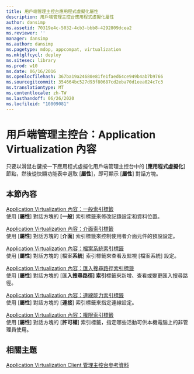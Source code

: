 ```yaml
---
title: 用戶端管理主控台應用程式虛擬化屬性
description: 用戶端管理主控台應用程式虛擬化屬性
author: dansimp
ms.assetid: 70319e4c-5032-4cb3-bbb8-4292809dcea2
ms.reviewer: ''
manager: dansimp
ms.author: dansimp
ms.pagetype: mdop, appcompat, virtualization
ms.mktglfcycl: deploy
ms.sitesec: library
ms.prod: w10
ms.date: 06/16/2016
ms.openlocfilehash: 367ba19a24680e81fe1faed64ce949b4ab7b9766
ms.sourcegitcommit: 354664bc527d93f80687cd2eba70d1eea024c7c3
ms.translationtype: MT
ms.contentlocale: zh-TW
ms.lasthandoff: 06/26/2020
ms.locfileid: "10809081"
---
```

# 用戶端管理主控台：Application Virtualization 內容


只要以滑鼠右鍵按一下應用程式虛擬化用戶端管理主控台中的 [**應用程式虛擬化**] 節點，然後從快顯功能表中選取 [**屬性**]，即可顯示 [**屬性**] 對話方塊。

## 本節內容


<a href="" id="application-virtualization-properties--general-tab"></a>[Application Virtualization 內容：一般索引標籤](application-virtualization-properties-general-tab.md)  
使用 [**屬性**] 對話方塊的 **[一般**] 索引標籤來修改記錄設定和資料位置。

<a href="" id="application-virtualization-properties--interface-tab"></a>[Application Virtualization 內容：介面索引標籤](application-virtualization-properties-interface-tab.md)  
使用 [**屬性**] 對話方塊的 [**介面**] 索引標籤來控制使用者介面元件的預設設定。

<a href="" id="application-virtualization-properties--file-system-tab"></a>[Application Virtualization 內容：檔案系統索引標籤](application-virtualization-properties-file-system-tab.md)  
使用 [**屬性**] 對話方塊的 [檔案**系統**] 索引標籤來查看及監視 [檔案系統] 設定。

<a href="" id="application-virtualization-properties--import-search-path-tab"></a>[Application Virtualization 內容：匯入搜尋路徑索引標籤](application-virtualization-properties-import-search-path-tab.md)  
使用 [**屬性**] 對話方塊的 [匯**入搜尋路徑] 索引**標籤來新增、查看或變更匯入搜尋路徑。

<a href="" id="application-virtualization-properties--connectivity-tab"></a>[Application Virtualization 內容：連線能力索引標籤](application-virtualization-properties-connectivity-tab.md)  
使用 [**屬性**] 對話方塊的 [**連接**] 索引標籤來指定連線設定。

<a href="" id="application-virtualization-properties--permissions-tab"></a>[Application Virtualization 內容：權限索引標籤](application-virtualization-properties-permissions-tab.md)  
使用 [**屬性**] 對話方塊的 [**許可權**] 索引標籤，指定哪些活動可供本機電腦上的非管理員使用。

## 相關主題


[Application Virtualization Client 管理主控台參考資料](application-virtualization-client-management-console-reference.md)

 

 





